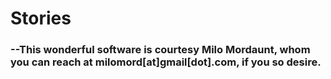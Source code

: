 # Stories #
### --This wonderful software is courtesy Milo Mordaunt, whom you can reach at milomord[at]gmail[dot].com, if you so desire. ###
